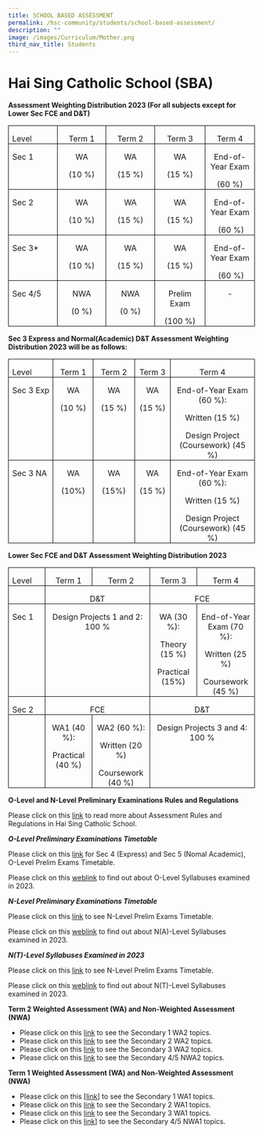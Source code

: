 ```yaml
---
title: SCHOOL BASED ASSESSMENT
permalink: /hsc-community/students/school-based-assessment/
description: ""
image: /images/Curriculum/Mother.png
third_nav_title: Students
---
```

# Hai Sing Catholic School (SBA)
     

**Assessment Weighting Distribution 2023 (For all subjects except for Lower Sec FCE and D&amp;T)**

      

<table class="MsoTableGrid" border="1" cellspacing="0" cellpadding="0" style="border-collapse:collapse;border:none;mso-border-alt:solid windowtext .5pt;
 mso-yfti-tbllook:1184;mso-padding-alt:0cm 5.4pt 0cm 5.4pt"><tbody><tr style="mso-yfti-irow:0;mso-yfti-firstrow:yes"><td width="125" valign="top" style="width:93.5pt;border:solid windowtext 1.0pt;
  mso-border-alt:solid windowtext .5pt;padding:0cm 5.4pt 0cm 5.4pt"><p class="MsoNormal" style="margin-bottom:0cm;line-height:normal"><span lang="EN-SG" style="mso-ansi-language:EN-SG">Level</span></p></td><td width="125" valign="top" style="width:93.5pt;border:solid windowtext 1.0pt;
  border-left:none;mso-border-left-alt:solid windowtext .5pt;mso-border-alt:
  solid windowtext .5pt;padding:0cm 5.4pt 0cm 5.4pt"><p class="MsoNormal" align="center" style="margin-bottom:0cm;text-align:center;
  line-height:normal"><span lang="EN-SG" style="mso-ansi-language:EN-SG">Term 1</span></p></td><td width="125" valign="top" style="width:93.5pt;border:solid windowtext 1.0pt;
  border-left:none;mso-border-left-alt:solid windowtext .5pt;mso-border-alt:
  solid windowtext .5pt;padding:0cm 5.4pt 0cm 5.4pt"><p class="MsoNormal" align="center" style="margin-bottom:0cm;text-align:center;
  line-height:normal"><span lang="EN-SG" style="mso-ansi-language:EN-SG">Term 2</span></p></td><td width="125" valign="top" style="width:93.5pt;border:solid windowtext 1.0pt;
  border-left:none;mso-border-left-alt:solid windowtext .5pt;mso-border-alt:
  solid windowtext .5pt;padding:0cm 5.4pt 0cm 5.4pt"><p class="MsoNormal" align="center" style="margin-bottom:0cm;text-align:center;
  line-height:normal"><span lang="EN-SG" style="mso-ansi-language:EN-SG">Term 3</span></p></td><td width="125" valign="top" style="width:93.5pt;border:solid windowtext 1.0pt;
  border-left:none;mso-border-left-alt:solid windowtext .5pt;mso-border-alt:
  solid windowtext .5pt;padding:0cm 5.4pt 0cm 5.4pt"><p class="MsoNormal" align="center" style="margin-bottom:0cm;text-align:center;
  line-height:normal"><span lang="EN-SG" style="mso-ansi-language:EN-SG">Term 4</span></p></td></tr><tr style="mso-yfti-irow:1"><td width="125" valign="top" style="width:93.5pt;border:solid windowtext 1.0pt;
  border-top:none;mso-border-top-alt:solid windowtext .5pt;mso-border-alt:solid windowtext .5pt;
  padding:0cm 5.4pt 0cm 5.4pt"><p class="MsoNormal" style="margin-bottom:0cm;line-height:normal"><span lang="EN-SG" style="mso-ansi-language:EN-SG">Sec 1</span></p></td><td width="125" valign="top" style="width:93.5pt;border-top:none;border-left:
  none;border-bottom:solid windowtext 1.0pt;border-right:solid windowtext 1.0pt;
  mso-border-top-alt:solid windowtext .5pt;mso-border-left-alt:solid windowtext .5pt;
  mso-border-alt:solid windowtext .5pt;padding:0cm 5.4pt 0cm 5.4pt"><p class="MsoNormal" align="center" style="margin-bottom:0cm;text-align:center;
  line-height:normal"><span lang="EN-SG" style="mso-ansi-language:EN-SG">WA</span></p><p class="MsoNormal" align="center" style="margin-bottom:0cm;text-align:center;
  line-height:normal"><span lang="EN-SG" style="mso-ansi-language:EN-SG">(10 %)</span></p></td><td width="125" valign="top" style="width:93.5pt;border-top:none;border-left:
  none;border-bottom:solid windowtext 1.0pt;border-right:solid windowtext 1.0pt;
  mso-border-top-alt:solid windowtext .5pt;mso-border-left-alt:solid windowtext .5pt;
  mso-border-alt:solid windowtext .5pt;padding:0cm 5.4pt 0cm 5.4pt"><p class="MsoNormal" align="center" style="margin-bottom:0cm;text-align:center;
  line-height:normal"><span lang="EN-SG" style="mso-ansi-language:EN-SG">WA</span></p><p class="MsoNormal" align="center" style="margin-bottom:0cm;text-align:center;
  line-height:normal"><span lang="EN-SG" style="mso-ansi-language:EN-SG">(15 %)</span></p></td><td width="125" valign="top" style="width:93.5pt;border-top:none;border-left:
  none;border-bottom:solid windowtext 1.0pt;border-right:solid windowtext 1.0pt;
  mso-border-top-alt:solid windowtext .5pt;mso-border-left-alt:solid windowtext .5pt;
  mso-border-alt:solid windowtext .5pt;padding:0cm 5.4pt 0cm 5.4pt"><p class="MsoNormal" align="center" style="margin-bottom:0cm;text-align:center;
  line-height:normal"><span lang="EN-SG" style="mso-ansi-language:EN-SG">WA</span></p><p class="MsoNormal" align="center" style="margin-bottom:0cm;text-align:center;
  line-height:normal"><span lang="EN-SG" style="mso-ansi-language:EN-SG">(15 %)</span></p></td><td width="125" valign="top" style="width:93.5pt;border-top:none;border-left:
  none;border-bottom:solid windowtext 1.0pt;border-right:solid windowtext 1.0pt;
  mso-border-top-alt:solid windowtext .5pt;mso-border-left-alt:solid windowtext .5pt;
  mso-border-alt:solid windowtext .5pt;padding:0cm 5.4pt 0cm 5.4pt"><p class="MsoNormal" align="center" style="margin-bottom:0cm;text-align:center;
  line-height:normal"><span lang="EN-SG" style="mso-ansi-language:EN-SG">End-of-Year Exam</span></p><p class="MsoNormal" align="center" style="margin-bottom:0cm;text-align:center;
  line-height:normal"><span lang="EN-SG" style="mso-ansi-language:EN-SG">(60 %)</span></p></td></tr><tr style="mso-yfti-irow:2"><td width="125" valign="top" style="width:93.5pt;border:solid windowtext 1.0pt;
  border-top:none;mso-border-top-alt:solid windowtext .5pt;mso-border-alt:solid windowtext .5pt;
  padding:0cm 5.4pt 0cm 5.4pt"><p class="MsoNormal" style="margin-bottom:0cm;line-height:normal"><span lang="EN-SG" style="mso-ansi-language:EN-SG">Sec 2</span></p></td><td width="125" valign="top" style="width:93.5pt;border-top:none;border-left:
  none;border-bottom:solid windowtext 1.0pt;border-right:solid windowtext 1.0pt;
  mso-border-top-alt:solid windowtext .5pt;mso-border-left-alt:solid windowtext .5pt;
  mso-border-alt:solid windowtext .5pt;padding:0cm 5.4pt 0cm 5.4pt"><p class="MsoNormal" align="center" style="margin-bottom:0cm;text-align:center;
  line-height:normal"><span lang="EN-SG" style="mso-ansi-language:EN-SG">WA</span></p><p class="MsoNormal" align="center" style="margin-bottom:0cm;text-align:center;
  line-height:normal"><span lang="EN-SG" style="mso-ansi-language:EN-SG">(10 %)</span></p></td><td width="125" valign="top" style="width:93.5pt;border-top:none;border-left:
  none;border-bottom:solid windowtext 1.0pt;border-right:solid windowtext 1.0pt;
  mso-border-top-alt:solid windowtext .5pt;mso-border-left-alt:solid windowtext .5pt;
  mso-border-alt:solid windowtext .5pt;padding:0cm 5.4pt 0cm 5.4pt"><p class="MsoNormal" align="center" style="margin-bottom:0cm;text-align:center;
  line-height:normal"><span lang="EN-SG" style="mso-ansi-language:EN-SG">WA</span></p><p class="MsoNormal" align="center" style="margin-bottom:0cm;text-align:center;
  line-height:normal"><span lang="EN-SG" style="mso-ansi-language:EN-SG">(15 %)</span></p></td><td width="125" valign="top" style="width:93.5pt;border-top:none;border-left:
  none;border-bottom:solid windowtext 1.0pt;border-right:solid windowtext 1.0pt;
  mso-border-top-alt:solid windowtext .5pt;mso-border-left-alt:solid windowtext .5pt;
  mso-border-alt:solid windowtext .5pt;padding:0cm 5.4pt 0cm 5.4pt"><p class="MsoNormal" align="center" style="margin-bottom:0cm;text-align:center;
  line-height:normal"><span lang="EN-SG" style="mso-ansi-language:EN-SG">WA</span></p><p class="MsoNormal" align="center" style="margin-bottom:0cm;text-align:center;
  line-height:normal"><span lang="EN-SG" style="mso-ansi-language:EN-SG">(15 %)</span></p></td><td width="125" valign="top" style="width:93.5pt;border-top:none;border-left:
  none;border-bottom:solid windowtext 1.0pt;border-right:solid windowtext 1.0pt;
  mso-border-top-alt:solid windowtext .5pt;mso-border-left-alt:solid windowtext .5pt;
  mso-border-alt:solid windowtext .5pt;padding:0cm 5.4pt 0cm 5.4pt"><p class="MsoNormal" align="center" style="margin-bottom:0cm;text-align:center;
  line-height:normal"><span lang="EN-SG" style="mso-ansi-language:EN-SG">End-of-Year Exam</span></p><p class="MsoNormal" align="center" style="margin-bottom:0cm;text-align:center;
  line-height:normal"><span lang="EN-SG" style="mso-ansi-language:EN-SG"><span style="mso-spacerun:yes">&nbsp;</span>(60 %)</span></p></td></tr><tr style="mso-yfti-irow:3"><td width="125" valign="top" style="width:93.5pt;border:solid windowtext 1.0pt;
  border-top:none;mso-border-top-alt:solid windowtext .5pt;mso-border-alt:solid windowtext .5pt;
  padding:0cm 5.4pt 0cm 5.4pt"><p class="MsoNormal" style="margin-bottom:0cm;line-height:normal"><span lang="EN-SG" style="mso-ansi-language:EN-SG">Sec 3*</span></p></td><td width="125" valign="top" style="width:93.5pt;border-top:none;border-left:
  none;border-bottom:solid windowtext 1.0pt;border-right:solid windowtext 1.0pt;
  mso-border-top-alt:solid windowtext .5pt;mso-border-left-alt:solid windowtext .5pt;
  mso-border-alt:solid windowtext .5pt;padding:0cm 5.4pt 0cm 5.4pt"><p class="MsoNormal" align="center" style="margin-bottom:0cm;text-align:center;
  line-height:normal"><span lang="EN-SG" style="mso-ansi-language:EN-SG">WA</span></p><p class="MsoNormal" align="center" style="margin-bottom:0cm;text-align:center;
  line-height:normal"><span lang="EN-SG" style="mso-ansi-language:EN-SG">(10 %)</span></p></td><td width="125" valign="top" style="width:93.5pt;border-top:none;border-left:
  none;border-bottom:solid windowtext 1.0pt;border-right:solid windowtext 1.0pt;
  mso-border-top-alt:solid windowtext .5pt;mso-border-left-alt:solid windowtext .5pt;
  mso-border-alt:solid windowtext .5pt;padding:0cm 5.4pt 0cm 5.4pt"><p class="MsoNormal" align="center" style="margin-bottom:0cm;text-align:center;
  line-height:normal"><span lang="EN-SG" style="mso-ansi-language:EN-SG">WA</span></p><p class="MsoNormal" align="center" style="margin-bottom:0cm;text-align:center;
  line-height:normal"><span lang="EN-SG" style="mso-ansi-language:EN-SG">(15 %)</span></p></td><td width="125" valign="top" style="width:93.5pt;border-top:none;border-left:
  none;border-bottom:solid windowtext 1.0pt;border-right:solid windowtext 1.0pt;
  mso-border-top-alt:solid windowtext .5pt;mso-border-left-alt:solid windowtext .5pt;
  mso-border-alt:solid windowtext .5pt;padding:0cm 5.4pt 0cm 5.4pt"><p class="MsoNormal" align="center" style="margin-bottom:0cm;text-align:center;
  line-height:normal"><span lang="EN-SG" style="mso-ansi-language:EN-SG">WA</span></p><p class="MsoNormal" align="center" style="margin-bottom:0cm;text-align:center;
  line-height:normal"><span lang="EN-SG" style="mso-ansi-language:EN-SG">(15 %)</span></p></td><td width="125" valign="top" style="width:93.5pt;border-top:none;border-left:
  none;border-bottom:solid windowtext 1.0pt;border-right:solid windowtext 1.0pt;
  mso-border-top-alt:solid windowtext .5pt;mso-border-left-alt:solid windowtext .5pt;
  mso-border-alt:solid windowtext .5pt;padding:0cm 5.4pt 0cm 5.4pt"><p class="MsoNormal" align="center" style="margin-bottom:0cm;text-align:center;
  line-height:normal"><span lang="EN-SG" style="mso-ansi-language:EN-SG">End-of-Year Exam</span></p><p class="MsoNormal" align="center" style="margin-bottom:0cm;text-align:center;
  line-height:normal"><span lang="EN-SG" style="mso-ansi-language:EN-SG"><span style="mso-spacerun:yes">&nbsp;</span>(60 %)</span></p></td></tr><tr style="mso-yfti-irow:4;mso-yfti-lastrow:yes"><td width="125" valign="top" style="width:93.5pt;border:solid windowtext 1.0pt;
  border-top:none;mso-border-top-alt:solid windowtext .5pt;mso-border-alt:solid windowtext .5pt;
  padding:0cm 5.4pt 0cm 5.4pt"><p class="MsoNormal" style="margin-bottom:0cm;line-height:normal"><span lang="EN-SG" style="mso-ansi-language:EN-SG">Sec 4/5</span></p></td><td width="125" valign="top" style="width:93.5pt;border-top:none;border-left:
  none;border-bottom:solid windowtext 1.0pt;border-right:solid windowtext 1.0pt;
  mso-border-top-alt:solid windowtext .5pt;mso-border-left-alt:solid windowtext .5pt;
  mso-border-alt:solid windowtext .5pt;padding:0cm 5.4pt 0cm 5.4pt"><p class="MsoNormal" align="center" style="margin-bottom:0cm;text-align:center;
  line-height:normal"><span lang="EN-SG" style="mso-ansi-language:EN-SG">NWA</span></p><p class="MsoNormal" align="center" style="margin-bottom:0cm;text-align:center;
  line-height:normal"><span lang="EN-SG" style="mso-ansi-language:EN-SG">(0 %)</span></p></td><td width="125" valign="top" style="width:93.5pt;border-top:none;border-left:
  none;border-bottom:solid windowtext 1.0pt;border-right:solid windowtext 1.0pt;
  mso-border-top-alt:solid windowtext .5pt;mso-border-left-alt:solid windowtext .5pt;
  mso-border-alt:solid windowtext .5pt;padding:0cm 5.4pt 0cm 5.4pt"><p class="MsoNormal" align="center" style="margin-bottom:0cm;text-align:center;
  line-height:normal"><span lang="EN-SG" style="mso-ansi-language:EN-SG">NWA</span></p><p class="MsoNormal" align="center" style="margin-bottom:0cm;text-align:center;
  line-height:normal"><span lang="EN-SG" style="mso-ansi-language:EN-SG">(0 %)</span></p></td><td width="125" valign="top" style="width:93.5pt;border-top:none;border-left:
  none;border-bottom:solid windowtext 1.0pt;border-right:solid windowtext 1.0pt;
  mso-border-top-alt:solid windowtext .5pt;mso-border-left-alt:solid windowtext .5pt;
  mso-border-alt:solid windowtext .5pt;padding:0cm 5.4pt 0cm 5.4pt"><p class="MsoNormal" align="center" style="margin-bottom:0cm;text-align:center;
  line-height:normal"><span lang="EN-SG" style="mso-ansi-language:EN-SG">Prelim Exam</span></p><p class="MsoNormal" align="center" style="margin-bottom:0cm;text-align:center;
  line-height:normal"><span lang="EN-SG" style="mso-ansi-language:EN-SG">(100 %)</span></p></td><td width="125" valign="top" style="width:93.5pt;border-top:none;border-left:
  none;border-bottom:solid windowtext 1.0pt;border-right:solid windowtext 1.0pt;
  mso-border-top-alt:solid windowtext .5pt;mso-border-left-alt:solid windowtext .5pt;
  mso-border-alt:solid windowtext .5pt;padding:0cm 5.4pt 0cm 5.4pt"><p class="MsoNormal" align="center" style="margin-bottom:0cm;text-align:center;
  line-height:normal"><span lang="EN-SG" style="mso-ansi-language:EN-SG">-</span></p></td></tr></tbody></table>


**Sec 3 Express and Normal(Academic) D&amp;T Assessment Weighting Distribution 2023 will be as follows:**
         <!-- /\* Font Definitions \*/ @font-face {font-family:Latha; panose-1:2 0 4 0 0 0 0 0 0 0; mso-font-alt:Calibri; mso-font-charset:0; mso-generic-font-family:swiss; mso-font-pitch:variable; mso-font-signature:3 0 0 0 1 0;} @font-face {font-family:"Cambria Math"; panose-1:2 4 5 3 5 4 6 3 2 4; mso-font-charset:0; mso-generic-font-family:roman; mso-font-pitch:variable; mso-font-signature:-536869121 1107305727 33554432 0 415 0;} @font-face {font-family:DengXian; panose-1:2 1 6 0 3 1 1 1 1 1; mso-font-alt:等线; mso-font-charset:134; mso-generic-font-family:auto; mso-font-pitch:variable; mso-font-signature:-1610612033 953122042 22 0 262159 0;} @font-face {font-family:Calibri; panose-1:2 15 5 2 2 2 4 3 2 4; mso-font-charset:0; mso-generic-font-family:swiss; mso-font-pitch:variable; mso-font-signature:-469750017 -1073732485 9 0 511 0;} @font-face {font-family:"\\@DengXian"; panose-1:2 1 6 0 3 1 1 1 1 1; mso-font-charset:134; mso-generic-font-family:auto; mso-font-pitch:variable; mso-font-signature:-1610612033 953122042 22 0 262159 0;} /\* Style Definitions \*/ p.MsoNormal, li.MsoNormal, div.MsoNormal {mso-style-unhide:no; mso-style-qformat:yes; mso-style-parent:""; margin-top:0cm; margin-right:0cm; margin-bottom:8.0pt; margin-left:0cm; line-height:107%; mso-pagination:widow-orphan; font-size:11.0pt; font-family:"Calibri",sans-serif; mso-ascii-font-family:Calibri; mso-ascii-theme-font:minor-latin; mso-fareast-font-family:DengXian; mso-fareast-theme-font:minor-fareast; mso-hansi-font-family:Calibri; mso-hansi-theme-font:minor-latin; mso-bidi-font-family:Latha;} .MsoChpDefault {mso-style-type:export-only; mso-default-props:yes; font-family:"Calibri",sans-serif; mso-ascii-font-family:Calibri; mso-ascii-theme-font:minor-latin; mso-fareast-font-family:DengXian; mso-fareast-theme-font:minor-fareast; mso-hansi-font-family:Calibri; mso-hansi-theme-font:minor-latin; mso-bidi-font-family:Latha; mso-bidi-theme-font:minor-bidi;} .MsoPapDefault {mso-style-type:export-only; margin-bottom:8.0pt; line-height:107%;} @page WordSection1 {size:612.0pt 792.0pt; margin:72.0pt 72.0pt 72.0pt 72.0pt; mso-header-margin:36.0pt; mso-footer-margin:36.0pt; mso-paper-source:0;} div.WordSection1 {page:WordSection1;} -->

<table class="MsoTableGrid" border="1" cellspacing="0" cellpadding="0" style="border-collapse:collapse;border:none;mso-border-alt:solid windowtext .5pt;
 mso-yfti-tbllook:1184;mso-padding-alt:0cm 5.4pt 0cm 5.4pt"><tbody><tr style="mso-yfti-irow:0;mso-yfti-firstrow:yes"><td width="125" valign="top" style="width:93.5pt;border:solid windowtext 1.0pt;
  mso-border-alt:solid windowtext .5pt;padding:0cm 5.4pt 0cm 5.4pt"><p class="MsoNormal" style="margin-bottom:0cm;line-height:normal"><span lang="EN-SG" style="mso-ansi-language:EN-SG">Level</span></p></td><td width="91" valign="top" style="width:68.25pt;border:solid windowtext 1.0pt;
  border-left:none;mso-border-left-alt:solid windowtext .5pt;mso-border-alt:
  solid windowtext .5pt;padding:0cm 5.4pt 0cm 5.4pt"><p class="MsoNormal" align="center" style="margin-bottom:0cm;text-align:center;
  line-height:normal"><span lang="EN-SG" style="mso-ansi-language:EN-SG">Term 1</span></p></td><td width="96" valign="top" style="width:72.0pt;border:solid windowtext 1.0pt;
  border-left:none;mso-border-left-alt:solid windowtext .5pt;mso-border-alt:
  solid windowtext .5pt;padding:0cm 5.4pt 0cm 5.4pt"><p class="MsoNormal" align="center" style="margin-bottom:0cm;text-align:center;
  line-height:normal"><span lang="EN-SG" style="mso-ansi-language:EN-SG">Term 2</span></p></td><td width="84" valign="top" style="width:63.0pt;border:solid windowtext 1.0pt;
  border-left:none;mso-border-left-alt:solid windowtext .5pt;mso-border-alt:
  solid windowtext .5pt;padding:0cm 5.4pt 0cm 5.4pt"><p class="MsoNormal" align="center" style="margin-bottom:0cm;text-align:center;
  line-height:normal"><span lang="EN-SG" style="mso-ansi-language:EN-SG">Term 3</span></p></td><td width="228" valign="top" style="width:170.75pt;border:solid windowtext 1.0pt;
  border-left:none;mso-border-left-alt:solid windowtext .5pt;mso-border-alt:
  solid windowtext .5pt;padding:0cm 5.4pt 0cm 5.4pt"><p class="MsoNormal" align="center" style="margin-bottom:0cm;text-align:center;
  line-height:normal"><span lang="EN-SG" style="mso-ansi-language:EN-SG">Term 4</span></p></td></tr><tr style="mso-yfti-irow:1"><td width="125" valign="top" style="width:93.5pt;border:solid windowtext 1.0pt;
  border-top:none;mso-border-top-alt:solid windowtext .5pt;mso-border-alt:solid windowtext .5pt;
  padding:0cm 5.4pt 0cm 5.4pt"><p class="MsoNormal" style="margin-bottom:0cm;line-height:normal"><span lang="EN-SG" style="mso-ansi-language:EN-SG">Sec 3 Exp</span></p></td><td width="91" valign="top" style="width:68.25pt;border-top:none;border-left:
  none;border-bottom:solid windowtext 1.0pt;border-right:solid windowtext 1.0pt;
  mso-border-top-alt:solid windowtext .5pt;mso-border-left-alt:solid windowtext .5pt;
  mso-border-alt:solid windowtext .5pt;padding:0cm 5.4pt 0cm 5.4pt"><p class="MsoNormal" align="center" style="margin-bottom:0cm;text-align:center;
  line-height:normal"><span lang="EN-SG" style="mso-ansi-language:EN-SG">WA</span></p><p class="MsoNormal" align="center" style="margin-bottom:0cm;text-align:center;
  line-height:normal"><span lang="EN-SG" style="mso-ansi-language:EN-SG">(10 %)</span></p></td><td width="96" valign="top" style="width:72.0pt;border-top:none;border-left:none;
  border-bottom:solid windowtext 1.0pt;border-right:solid windowtext 1.0pt;
  mso-border-top-alt:solid windowtext .5pt;mso-border-left-alt:solid windowtext .5pt;
  mso-border-alt:solid windowtext .5pt;padding:0cm 5.4pt 0cm 5.4pt"><p class="MsoNormal" align="center" style="margin-bottom:0cm;text-align:center;
  line-height:normal"><span lang="EN-SG" style="mso-ansi-language:EN-SG">WA</span></p><p class="MsoNormal" align="center" style="margin-bottom:0cm;text-align:center;
  line-height:normal"><span lang="EN-SG" style="mso-ansi-language:EN-SG">(15 %)</span></p></td><td width="84" valign="top" style="width:63.0pt;border-top:none;border-left:none;
  border-bottom:solid windowtext 1.0pt;border-right:solid windowtext 1.0pt;
  mso-border-top-alt:solid windowtext .5pt;mso-border-left-alt:solid windowtext .5pt;
  mso-border-alt:solid windowtext .5pt;padding:0cm 5.4pt 0cm 5.4pt"><p class="MsoNormal" align="center" style="margin-bottom:0cm;text-align:center;
  line-height:normal"><span lang="EN-SG" style="mso-ansi-language:EN-SG">WA</span></p><p class="MsoNormal" align="center" style="margin-bottom:0cm;text-align:center;
  line-height:normal"><span lang="EN-SG" style="mso-ansi-language:EN-SG">(15 %)</span></p></td><td width="228" valign="top" style="width:170.75pt;border-top:none;border-left:
  none;border-bottom:solid windowtext 1.0pt;border-right:solid windowtext 1.0pt;
  mso-border-top-alt:solid windowtext .5pt;mso-border-left-alt:solid windowtext .5pt;
  mso-border-alt:solid windowtext .5pt;padding:0cm 5.4pt 0cm 5.4pt"><p class="MsoNormal" align="center" style="margin-bottom:0cm;text-align:center;
  line-height:normal"><span lang="EN-SG" style="mso-ansi-language:EN-SG">End-of-Year Exam (60 %):</span></p><p class="MsoNormal" align="center" style="margin-bottom:0cm;text-align:center;
  line-height:normal"><span lang="EN-SG" style="mso-ansi-language:EN-SG">Written (15 %)</span></p><p class="MsoNormal" align="center" style="margin-bottom:0cm;text-align:center;
  line-height:normal"><span lang="EN-SG" style="mso-ansi-language:EN-SG">Design Project (Coursework) (45 %)</span></p></td></tr><tr style="mso-yfti-irow:2;mso-yfti-lastrow:yes"><td width="125" valign="top" style="width:93.5pt;border:solid windowtext 1.0pt;
  border-top:none;mso-border-top-alt:solid windowtext .5pt;mso-border-alt:solid windowtext .5pt;
  padding:0cm 5.4pt 0cm 5.4pt"><p class="MsoNormal" style="margin-bottom:0cm;line-height:normal"><span lang="EN-SG" style="mso-ansi-language:EN-SG">Sec 3 NA</span></p></td><td width="91" valign="top" style="width:68.25pt;border-top:none;border-left:
  none;border-bottom:solid windowtext 1.0pt;border-right:solid windowtext 1.0pt;
  mso-border-top-alt:solid windowtext .5pt;mso-border-left-alt:solid windowtext .5pt;
  mso-border-alt:solid windowtext .5pt;padding:0cm 5.4pt 0cm 5.4pt"><p class="MsoNormal" align="center" style="margin-bottom:0cm;text-align:center;
  line-height:normal"><span lang="EN-SG" style="mso-ansi-language:EN-SG">WA</span></p><p class="MsoNormal" align="center" style="margin-bottom:0cm;text-align:center;
  line-height:normal"><span lang="EN-SG" style="mso-ansi-language:EN-SG">(10%)</span></p></td><td width="96" valign="top" style="width:72.0pt;border-top:none;border-left:none;
  border-bottom:solid windowtext 1.0pt;border-right:solid windowtext 1.0pt;
  mso-border-top-alt:solid windowtext .5pt;mso-border-left-alt:solid windowtext .5pt;
  mso-border-alt:solid windowtext .5pt;padding:0cm 5.4pt 0cm 5.4pt"><p class="MsoNormal" align="center" style="margin-bottom:0cm;text-align:center;
  line-height:normal"><span lang="EN-SG" style="mso-ansi-language:EN-SG">WA</span></p><p class="MsoNormal" align="center" style="margin-bottom:0cm;text-align:center;
  line-height:normal"><span lang="EN-SG" style="mso-ansi-language:EN-SG">(15%)</span></p></td><td width="84" valign="top" style="width:63.0pt;border-top:none;border-left:none;
  border-bottom:solid windowtext 1.0pt;border-right:solid windowtext 1.0pt;
  mso-border-top-alt:solid windowtext .5pt;mso-border-left-alt:solid windowtext .5pt;
  mso-border-alt:solid windowtext .5pt;padding:0cm 5.4pt 0cm 5.4pt"><p class="MsoNormal" align="center" style="margin-bottom:0cm;text-align:center;
  line-height:normal"><span lang="EN-SG" style="mso-ansi-language:EN-SG">WA</span></p><p class="MsoNormal" align="center" style="margin-bottom:0cm;text-align:center;
  line-height:normal"><span lang="EN-SG" style="mso-ansi-language:EN-SG">(15 %)</span></p></td><td width="228" valign="top" style="width:170.75pt;border-top:none;border-left:
  none;border-bottom:solid windowtext 1.0pt;border-right:solid windowtext 1.0pt;
  mso-border-top-alt:solid windowtext .5pt;mso-border-left-alt:solid windowtext .5pt;
  mso-border-alt:solid windowtext .5pt;padding:0cm 5.4pt 0cm 5.4pt"><p class="MsoNormal" align="center" style="margin-bottom:0cm;text-align:center;
  line-height:normal"><span lang="EN-SG" style="mso-ansi-language:EN-SG">End-of-Year Exam (60 %):</span></p><p class="MsoNormal" align="center" style="margin-bottom:0cm;text-align:center;
  line-height:normal"><span lang="EN-SG" style="mso-ansi-language:EN-SG">Written (15 %)</span></p><p class="MsoNormal" align="center" style="margin-bottom:0cm;text-align:center;
  line-height:normal"><span lang="EN-SG" style="mso-ansi-language:EN-SG">Design Project (Coursework) (45 %)</span></p></td></tr></tbody></table>


**Lower Sec FCE and D&amp;T Assessment Weighting Distribution 2023**
         <!-- /\* Font Definitions \*/ @font-face {font-family:Latha; panose-1:2 0 4 0 0 0 0 0 0 0; mso-font-alt:Calibri; mso-font-charset:0; mso-generic-font-family:swiss; mso-font-pitch:variable; mso-font-signature:3 0 0 0 1 0;} @font-face {font-family:"Cambria Math"; panose-1:2 4 5 3 5 4 6 3 2 4; mso-font-charset:0; mso-generic-font-family:roman; mso-font-pitch:variable; mso-font-signature:-536869121 1107305727 33554432 0 415 0;} @font-face {font-family:DengXian; panose-1:2 1 6 0 3 1 1 1 1 1; mso-font-alt:等线; mso-font-charset:134; mso-generic-font-family:auto; mso-font-pitch:variable; mso-font-signature:-1610612033 953122042 22 0 262159 0;} @font-face {font-family:Calibri; panose-1:2 15 5 2 2 2 4 3 2 4; mso-font-charset:0; mso-generic-font-family:swiss; mso-font-pitch:variable; mso-font-signature:-469750017 -1073732485 9 0 511 0;} @font-face {font-family:"\\@DengXian"; panose-1:2 1 6 0 3 1 1 1 1 1; mso-font-charset:134; mso-generic-font-family:auto; mso-font-pitch:variable; mso-font-signature:-1610612033 953122042 22 0 262159 0;} /\* Style Definitions \*/ p.MsoNormal, li.MsoNormal, div.MsoNormal {mso-style-unhide:no; mso-style-qformat:yes; mso-style-parent:""; margin-top:0cm; margin-right:0cm; margin-bottom:8.0pt; margin-left:0cm; line-height:107%; mso-pagination:widow-orphan; font-size:11.0pt; font-family:"Calibri",sans-serif; mso-ascii-font-family:Calibri; mso-ascii-theme-font:minor-latin; mso-fareast-font-family:DengXian; mso-fareast-theme-font:minor-fareast; mso-hansi-font-family:Calibri; mso-hansi-theme-font:minor-latin; mso-bidi-font-family:Latha;} .MsoChpDefault {mso-style-type:export-only; mso-default-props:yes; font-family:"Calibri",sans-serif; mso-ascii-font-family:Calibri; mso-ascii-theme-font:minor-latin; mso-fareast-font-family:DengXian; mso-fareast-theme-font:minor-fareast; mso-hansi-font-family:Calibri; mso-hansi-theme-font:minor-latin; mso-bidi-font-family:Latha; mso-bidi-theme-font:minor-bidi;} .MsoPapDefault {mso-style-type:export-only; margin-bottom:8.0pt; line-height:107%;} @page WordSection1 {size:612.0pt 792.0pt; margin:72.0pt 72.0pt 72.0pt 72.0pt; mso-header-margin:36.0pt; mso-footer-margin:36.0pt; mso-paper-source:0;} div.WordSection1 {page:WordSection1;} -->

<table class="MsoTableGrid" border="1" cellspacing="0" cellpadding="0" style="border-collapse:collapse;border:none;mso-border-alt:solid windowtext .5pt;
 mso-yfti-tbllook:1184;mso-padding-alt:0cm 5.4pt 0cm 5.4pt"><tbody><tr style="mso-yfti-irow:0;mso-yfti-firstrow:yes"><td width="113" valign="top" style="width:84.8pt;border:solid windowtext 1.0pt;
  mso-border-alt:solid windowtext .5pt;padding:0cm 5.4pt 0cm 5.4pt"><p class="MsoNormal" style="margin-bottom:0cm;line-height:normal"><span lang="EN-SG" style="mso-ansi-language:EN-SG">Level</span></p></td><td width="123" valign="top" style="width:92.15pt;border:solid windowtext 1.0pt;
  border-left:none;mso-border-left-alt:solid windowtext .5pt;mso-border-alt:
  solid windowtext .5pt;padding:0cm 5.4pt 0cm 5.4pt"><p class="MsoNormal" align="center" style="margin-bottom:0cm;text-align:center;
  line-height:normal"><span lang="EN-SG" style="mso-ansi-language:EN-SG">Term 1</span></p></td><td width="132" valign="top" style="width:99.25pt;border:solid windowtext 1.0pt;
  border-left:none;mso-border-left-alt:solid windowtext .5pt;mso-border-alt:
  solid windowtext .5pt;padding:0cm 5.4pt 0cm 5.4pt"><p class="MsoNormal" align="center" style="margin-bottom:0cm;text-align:center;
  line-height:normal"><span lang="EN-SG" style="mso-ansi-language:EN-SG">Term 2</span></p></td><td width="123" valign="top" style="width:92.1pt;border:solid windowtext 1.0pt;
  border-left:none;mso-border-left-alt:solid windowtext .5pt;mso-border-alt:
  solid windowtext .5pt;padding:0cm 5.4pt 0cm 5.4pt"><p class="MsoNormal" align="center" style="margin-bottom:0cm;text-align:center;
  line-height:normal"><span lang="EN-SG" style="mso-ansi-language:EN-SG">Term 3</span></p></td><td width="132" valign="top" style="width:99.2pt;border:solid windowtext 1.0pt;
  border-left:none;mso-border-left-alt:solid windowtext .5pt;mso-border-alt:
  solid windowtext .5pt;padding:0cm 5.4pt 0cm 5.4pt"><p class="MsoNormal" align="center" style="margin-bottom:0cm;text-align:center;
  line-height:normal"><span lang="EN-SG" style="mso-ansi-language:EN-SG">Term 4</span></p></td></tr><tr style="mso-yfti-irow:1"><td width="113" valign="top" style="width:84.8pt;border:solid windowtext 1.0pt;
  border-top:none;mso-border-top-alt:solid windowtext .5pt;mso-border-alt:solid windowtext .5pt;
  padding:0cm 5.4pt 0cm 5.4pt"><p class="MsoNormal" style="margin-bottom:0cm;line-height:normal"><span lang="EN-SG" style="mso-ansi-language:EN-SG">&nbsp;</span></p></td><td width="255" colspan="2" valign="top" style="width:191.4pt;border-top:none;
  border-left:none;border-bottom:solid windowtext 1.0pt;border-right:solid windowtext 1.0pt;
  mso-border-top-alt:solid windowtext .5pt;mso-border-left-alt:solid windowtext .5pt;
  mso-border-alt:solid windowtext .5pt;padding:0cm 5.4pt 0cm 5.4pt"><p class="MsoNormal" align="center" style="margin-bottom:0cm;text-align:center;
  line-height:normal"><span lang="EN-SG" style="mso-ansi-language:EN-SG">D&amp;T</span></p></td><td width="255" colspan="2" valign="top" style="width:191.3pt;border-top:none;
  border-left:none;border-bottom:solid windowtext 1.0pt;border-right:solid windowtext 1.0pt;
  mso-border-top-alt:solid windowtext .5pt;mso-border-left-alt:solid windowtext .5pt;
  mso-border-alt:solid windowtext .5pt;padding:0cm 5.4pt 0cm 5.4pt"><p class="MsoNormal" align="center" style="margin-bottom:0cm;text-align:center;
  line-height:normal"><span lang="EN-SG" style="mso-ansi-language:EN-SG">FCE</span></p></td></tr><tr style="mso-yfti-irow:2"><td width="113" valign="top" style="width:84.8pt;border:solid windowtext 1.0pt;
  border-top:none;mso-border-top-alt:solid windowtext .5pt;mso-border-alt:solid windowtext .5pt;
  padding:0cm 5.4pt 0cm 5.4pt"><p class="MsoNormal" style="margin-bottom:0cm;line-height:normal"><span lang="EN-SG" style="mso-ansi-language:EN-SG">Sec 1</span></p></td><td width="255" colspan="2" valign="top" style="width:191.4pt;border-top:none;
  border-left:none;border-bottom:solid windowtext 1.0pt;border-right:solid windowtext 1.0pt;
  mso-border-top-alt:solid windowtext .5pt;mso-border-left-alt:solid windowtext .5pt;
  mso-border-alt:solid windowtext .5pt;padding:0cm 5.4pt 0cm 5.4pt"><p class="MsoNormal" align="center" style="margin-bottom:0cm;text-align:center;
  line-height:normal"><span lang="EN-SG" style="mso-ansi-language:EN-SG">Design Projects 1 and 2: 100 %</span></p></td><td width="123" valign="top" style="width:92.1pt;border-top:none;border-left:
  none;border-bottom:solid windowtext 1.0pt;border-right:solid windowtext 1.0pt;
  mso-border-top-alt:solid windowtext .5pt;mso-border-left-alt:solid windowtext .5pt;
  mso-border-alt:solid windowtext .5pt;padding:0cm 5.4pt 0cm 5.4pt"><p class="MsoNormal" align="center" style="margin-bottom:0cm;text-align:center;
  line-height:normal"><span lang="EN-SG" style="mso-ansi-language:EN-SG">WA (30 %):</span></p><p class="MsoNormal" align="center" style="margin-bottom:0cm;text-align:center;
  line-height:normal"><span lang="EN-SG" style="mso-ansi-language:EN-SG">Theory (15 %)</span></p><p class="MsoNormal" align="center" style="margin-bottom:0cm;text-align:center;
  line-height:normal"><span lang="EN-SG" style="mso-ansi-language:EN-SG">Practical (15%)</span></p></td><td width="132" valign="top" style="width:99.2pt;border-top:none;border-left:
  none;border-bottom:solid windowtext 1.0pt;border-right:solid windowtext 1.0pt;
  mso-border-top-alt:solid windowtext .5pt;mso-border-left-alt:solid windowtext .5pt;
  mso-border-alt:solid windowtext .5pt;padding:0cm 5.4pt 0cm 5.4pt"><p class="MsoNormal" align="center" style="margin-bottom:0cm;text-align:center;
  line-height:normal"><span lang="EN-SG" style="mso-ansi-language:EN-SG">End-of-Year Exam (70 %):</span></p><p class="MsoNormal" align="center" style="margin-bottom:0cm;text-align:center;
  line-height:normal"><span lang="EN-SG" style="mso-ansi-language:EN-SG">Written (25 %)</span></p><p class="MsoNormal" align="center" style="margin-bottom:0cm;text-align:center;
  line-height:normal"><span lang="EN-SG" style="mso-ansi-language:EN-SG">Coursework (45 %)</span></p></td></tr><tr style="mso-yfti-irow:3"><td width="113" valign="top" style="width:84.8pt;border:solid windowtext 1.0pt;
  border-top:none;mso-border-top-alt:solid windowtext .5pt;mso-border-alt:solid windowtext .5pt;
  padding:0cm 5.4pt 0cm 5.4pt"><p class="MsoNormal" style="margin-bottom:0cm;line-height:normal"><span lang="EN-SG" style="mso-ansi-language:EN-SG">Sec 2</span></p></td><td width="255" colspan="2" valign="top" style="width:191.4pt;border-top:none;
  border-left:none;border-bottom:solid windowtext 1.0pt;border-right:solid windowtext 1.0pt;
  mso-border-top-alt:solid windowtext .5pt;mso-border-left-alt:solid windowtext .5pt;
  mso-border-alt:solid windowtext .5pt;padding:0cm 5.4pt 0cm 5.4pt"><p class="MsoNormal" align="center" style="margin-bottom:0cm;text-align:center;
  line-height:normal"><span lang="EN-SG" style="mso-ansi-language:EN-SG">FCE</span></p></td><td width="255" colspan="2" valign="top" style="width:191.3pt;border-top:none;
  border-left:none;border-bottom:solid windowtext 1.0pt;border-right:solid windowtext 1.0pt;
  mso-border-top-alt:solid windowtext .5pt;mso-border-left-alt:solid windowtext .5pt;
  mso-border-alt:solid windowtext .5pt;padding:0cm 5.4pt 0cm 5.4pt"><p class="MsoNormal" align="center" style="margin-bottom:0cm;text-align:center;
  line-height:normal"><span lang="EN-SG" style="mso-ansi-language:EN-SG">D&amp;T</span></p></td></tr><tr style="mso-yfti-irow:4;mso-yfti-lastrow:yes"><td width="113" valign="top" style="width:84.8pt;border:solid windowtext 1.0pt;
  border-top:none;mso-border-top-alt:solid windowtext .5pt;mso-border-alt:solid windowtext .5pt;
  padding:0cm 5.4pt 0cm 5.4pt"><p class="MsoNormal" style="margin-bottom:0cm;line-height:normal"><span lang="EN-SG" style="mso-ansi-language:EN-SG">&nbsp;</span></p></td><td width="123" valign="top" style="width:92.15pt;border-top:none;border-left:
  none;border-bottom:solid windowtext 1.0pt;border-right:solid windowtext 1.0pt;
  mso-border-top-alt:solid windowtext .5pt;mso-border-left-alt:solid windowtext .5pt;
  mso-border-alt:solid windowtext .5pt;padding:0cm 5.4pt 0cm 5.4pt"><p class="MsoNormal" align="center" style="margin-bottom:0cm;text-align:center;
  line-height:normal"><span lang="EN-SG" style="mso-ansi-language:EN-SG">WA1 (40 %):</span></p><p class="MsoNormal" align="center" style="margin-bottom:0cm;text-align:center;
  line-height:normal"><span lang="EN-SG" style="mso-ansi-language:EN-SG">Practical (40 %)</span></p></td><td width="132" valign="top" style="width:99.25pt;border-top:none;border-left:
  none;border-bottom:solid windowtext 1.0pt;border-right:solid windowtext 1.0pt;
  mso-border-top-alt:solid windowtext .5pt;mso-border-left-alt:solid windowtext .5pt;
  mso-border-alt:solid windowtext .5pt;padding:0cm 5.4pt 0cm 5.4pt"><p class="MsoNormal" align="center" style="margin-bottom:0cm;text-align:center;
  line-height:normal"><span lang="EN-SG" style="mso-ansi-language:EN-SG">WA2 (60 %):</span></p><p class="MsoNormal" align="center" style="margin-bottom:0cm;text-align:center;
  line-height:normal"><span lang="EN-SG" style="mso-ansi-language:EN-SG">Written (20 %)</span></p><p class="MsoNormal" align="center" style="margin-bottom:0cm;text-align:center;
  line-height:normal"><span lang="EN-SG" style="mso-ansi-language:EN-SG">Coursework (40 %)</span></p></td><td width="255" colspan="2" valign="top" style="width:191.3pt;border-top:none;
  border-left:none;border-bottom:solid windowtext 1.0pt;border-right:solid windowtext 1.0pt;
  mso-border-top-alt:solid windowtext .5pt;mso-border-left-alt:solid windowtext .5pt;
  mso-border-alt:solid windowtext .5pt;padding:0cm 5.4pt 0cm 5.4pt"><p class="MsoNormal" align="center" style="margin-bottom:0cm;text-align:center;
  line-height:normal"><span lang="EN-SG" style="mso-ansi-language:EN-SG">Design Projects 3 and 4: 100 %</span></p></td></tr></tbody></table>
	


**O-Level and N-Level Preliminary Examinations Rules and Regulations**

Please click on this [link](/files/assessment%20rules%20and%20regulation%202023.pdf) to read more about Assessment Rules and Regulations in Hai Sing Catholic School.

***O-Level Preliminary Examinations Timetable***

Please click on this [link](/files/4e5n4noos%20preliminary%20exam%20schedule_2023_finalised.pdf) for Sec 4 (Express) and Sec 5 (Nomal Academic), O-Level Prelim Exams Timetable.

Please click on this [weblink](https://www.seab.gov.sg/home/examinations/gce-o-level/o-level-syllabuses-examined-for-school-candidates-2023) to find out about O-Level Syllabuses examined in 2023.


***N-Level Preliminary Examinations Timetable***

Please click on this [link](/files/4n(a)n(t)%20preliminary%20exam%20schedule_2023_finalised.pdf) to see N-Level Prelim Exams Timetable.

Please click on this [weblink](https://www.seab.gov.sg/home/examinations/gce-n(a)-level/n(a)-level-syllabuses-examined-for-school-candidates-2023) to find out about N(A)-Level Syllabuses examined in 2023.


***N(T)-Level Syllabuses Examined in 2023***

Please click on this [link](/files/4n(a)n(t)%20preliminary%20exam%20schedule_2023_finalised.pdf) to see N-Level Prelim Exams Timetable.

Please click on this [weblink](https://www.seab.gov.sg/home/examinations/gce-n(t)-level/n(t)-level-syllabuses-examined-for-school-candidates-2023) to find out about N(T)-Level Syllabuses examined in 2023.



**Term 2 Weighted Assessment (WA) and Non-Weighted Assessment (NWA)** 

* Please click on this [link](/files/Weighted%20assessment/2023%20sec%201%20term%202%20wa%20topic%20(pg).pdf) to see the Secondary 1 WA2 topics.
* Please click on this [link](/files/Weighted%20assessment/2023%20sec%202%20term%202%20wa%20topic%20(pg).pdf) to see the Secondary 2 WA2 topics.
* Please click on this [link](/files/Weighted%20assessment/2023%20sec%203%20term%202%20wa%20topic%20(pg).pdf) to see the Secondary 3 WA2 topics.
* Please click on this [link](/files/Weighted%20assessment/2023%20sec%204%20_%205%20term%202%20nwa%20topic%20(pg).pdf) to see the Secondary 4/5 NWA2 topics.

**Term 1 Weighted Assessment (WA) and Non-Weighted Assessment (NWA)** 

* Please click on this [[link](/files/Weighted%20assessment/2023%20sec%201%20term%201%20wa%20topics.pdf)] to see the Secondary 1 WA1 topics.
* Please click on this [link](/files/Weighted%20assessment/2023%20sec%202%20term%201%20wa%20topics.pdf) to see the Secondary 2 WA1 topics.
* Please click on this [link](/files/Weighted%20assessment/2023%20sec%203%20term%201%20wa%20topics.pdf) to see the Secondary 3 WA1 topics.
* Please click on this [link](/files/Weighted%20assessment/2023%20sec%204%20and%205%20term%201%20nwa%20topics.pdf)] to see the Secondary 4/5 NWA1 topics.